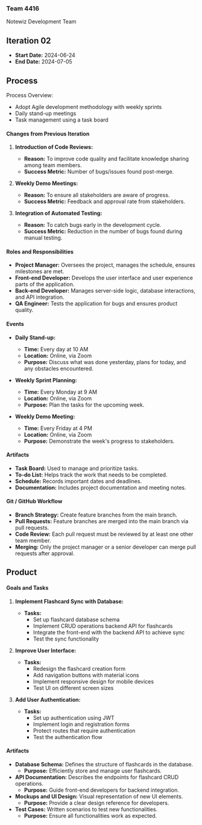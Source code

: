 ### Team 4416

Notewiz Development Team

## Iteration 02

- **Start Date:** 2024-06-24
- **End Date:** 2024-07-05

## Process

Process Overview:
- Adopt Agile development methodology with weekly sprints
- Daily stand-up meetings
- Task management using a task board

#### Changes from Previous Iteration
1. **Introduction of Code Reviews:**
   - **Reason:** To improve code quality and facilitate knowledge sharing among team members.
   - **Success Metric:** Number of bugs/issues found post-merge.

2. **Weekly Demo Meetings:**
   - **Reason:** To ensure all stakeholders are aware of progress.
   - **Success Metric:** Feedback and approval rate from stakeholders.

3. **Integration of Automated Testing:**
   - **Reason:** To catch bugs early in the development cycle.
   - **Success Metric:** Reduction in the number of bugs found during manual testing.

#### Roles and Responsibilities
- **Project Manager:** Oversees the project, manages the schedule, ensures milestones are met.
- **Front-end Developer:** Develops the user interface and user experience parts of the application.
- **Back-end Developer:** Manages server-side logic, database interactions, and API integration.
- **QA Engineer:** Tests the application for bugs and ensures product quality.

#### Events
- **Daily Stand-up:**
  - **Time:** Every day at 10 AM
  - **Location:** Online, via Zoom
  - **Purpose:** Discuss what was done yesterday, plans for today, and any obstacles encountered.

- **Weekly Sprint Planning:**
  - **Time:** Every Monday at 9 AM
  - **Location:** Online, via Zoom
  - **Purpose:** Plan the tasks for the upcoming week.

- **Weekly Demo Meeting:**
  - **Time:** Every Friday at 4 PM
  - **Location:** Online, via Zoom
  - **Purpose:** Demonstrate the week's progress to stakeholders.

#### Artifacts
- **Task Board:** Used to manage and prioritize tasks.
- **To-do List:** Helps track the work that needs to be completed.
- **Schedule:** Records important dates and deadlines.
- **Documentation:** Includes project documentation and meeting notes.

#### Git / GitHub Workflow
- **Branch Strategy:** Create feature branches from the main branch.
- **Pull Requests:** Feature branches are merged into the main branch via pull requests.
- **Code Review:** Each pull request must be reviewed by at least one other team member.
- **Merging:** Only the project manager or a senior developer can merge pull requests after approval.

## Product

#### Goals and Tasks
1. **Implement Flashcard Sync with Database:**
   - **Tasks:**
     - Set up flashcard database schema
     - Implement CRUD operations backend API for flashcards
     - Integrate the front-end with the backend API to achieve sync
     - Test the sync functionality

2. **Improve User Interface:**
   - **Tasks:**
     - Redesign the flashcard creation form
     - Add navigation buttons with material icons
     - Implement responsive design for mobile devices
     - Test UI on different screen sizes

3. **Add User Authentication:**
   - **Tasks:**
     - Set up authentication using JWT
     - Implement login and registration forms
     - Protect routes that require authentication
     - Test the authentication flow

#### Artifacts
- **Database Schema:** Defines the structure of flashcards in the database.
  - **Purpose:** Efficiently store and manage user flashcards.
- **API Documentation:** Describes the endpoints for flashcard CRUD operations.
  - **Purpose:** Guide front-end developers for backend integration.
- **Mockups and UI Design:** Visual representation of new UI elements.
  - **Purpose:** Provide a clear design reference for developers.
- **Test Cases:** Written scenarios to test new functionalities.
  - **Purpose:** Ensure all functionalities work as expected.